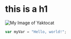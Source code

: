 # this is a h1

![My Image of Yaktocat](https://octodex.github.com/images/yaktocat.png)

``` javascript
var myVar = "Hello, world!";
```
